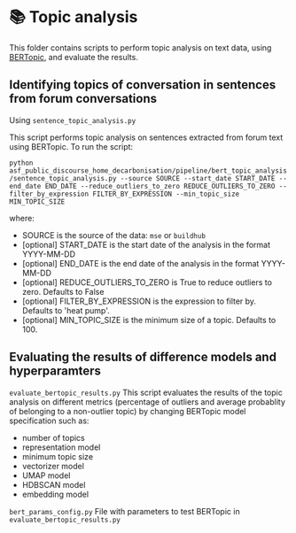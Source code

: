 # 📚 Topic analysis

This folder contains scripts to perform topic analysis on text data, using [BERTopic](https://maartengr.github.io/BERTopic/index.html), and evaluate the results.

## Identifying topics of conversation in sentences from forum conversations

Using `sentence_topic_analysis.py`

This script performs topic analysis on sentences extracted from forum text using BERTopic. To run the script:

`python asf_public_discourse_home_decarbonisation/pipeline/bert_topic_analysis/sentence_topic_analysis.py --source SOURCE --start_date START_DATE --end_date END_DATE --reduce_outliers_to_zero REDUCE_OUTLIERS_TO_ZERO --filter_by_expression FILTER_BY_EXPRESSION --min_topic_size MIN_TOPIC_SIZE`

where:

- SOURCE is the source of the data: `mse` or `buildhub`
- [optional] START_DATE is the start date of the analysis in the format YYYY-MM-DD
- [optional] END_DATE is the end date of the analysis in the format YYYY-MM-DD
- [optional] REDUCE_OUTLIERS_TO_ZERO is True to reduce outliers to zero. Defaults to False
- [optional] FILTER_BY_EXPRESSION is the expression to filter by. Defaults to 'heat pump'.
- [optional] MIN_TOPIC_SIZE is the minimum size of a topic. Defaults to 100.

## Evaluating the results of difference models and hyperparamters

`evaluate_bertopic_results.py`
This script evaluates the results of the topic analysis on different metrics (percentage of outliers and average probablity of belonging to a non-outlier topic) by changing BERTopic model specification such as:

- number of topics
- representation model
- minimum topic size
- vectorizer model
- UMAP model
- HDBSCAN model
- embedding model

`bert_params_config.py`
File with parameters to test BERTopic in `evaluate_bertopic_results.py`
